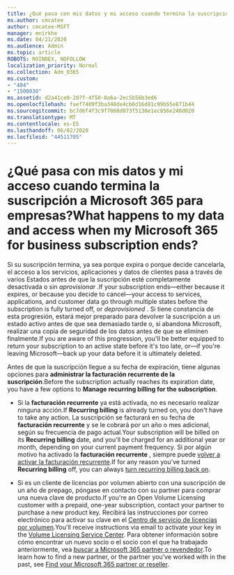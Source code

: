 ```yaml
---
title: ¿Qué pasa con mis datos y mi acceso cuando termina la suscripción a Microsoft 365 para empresas?
ms.author: cmcatee
author: cmcatee-MSFT
manager: mnirkhe
ms.date: 04/21/2020
ms.audience: Admin
ms.topic: article
ROBOTS: NOINDEX, NOFOLLOW
localization_priority: Normal
ms.collection: Adm_O365
ms.custom:
- "484"
- "1500030"
ms.assetid: d2a41ce0-207f-4f50-8a6a-2ec5b56b3ed6
ms.openlocfilehash: faef7409f3ba348de4cb6d16d81c99b55e871b44
ms.sourcegitcommit: bc7d6f4f3c9f7060d073f5130e1ec856e248d020
ms.translationtype: MT
ms.contentlocale: es-ES
ms.lasthandoff: 06/02/2020
ms.locfileid: "44511705"
---
```

# <a name="what-happens-to-my-data-and-access-when-my-microsoft-365-for-business-subscription-ends"></a><span data-ttu-id="592f1-102">¿Qué pasa con mis datos y mi acceso cuando termina la suscripción a Microsoft 365 para empresas?</span><span class="sxs-lookup"><span data-stu-id="592f1-102">What happens to my data and access when my Microsoft 365 for business subscription ends?</span></span>

<span data-ttu-id="592f1-103">Si su suscripción termina, ya sea porque expira o porque decide cancelarla, el acceso a los servicios, aplicaciones y datos de clientes pasa a través de varios Estados antes de que la suscripción esté completamente desactivada o sin *aprovisionar* .</span><span class="sxs-lookup"><span data-stu-id="592f1-103">If your subscription ends—either because it expires, or because you decide to cancel—your access to services, applications, and customer data go through multiple states before the subscription is fully turned off, or  *deprovisioned*  .</span></span> <span data-ttu-id="592f1-104">Si tiene constancia de esta progresión, estará mejor preparado para devolver la suscripción a un estado activo antes de que sea demasiado tarde o, si abandona Microsoft, realizar una copia de seguridad de los datos antes de que se eliminen finalmente.</span><span class="sxs-lookup"><span data-stu-id="592f1-104">If you are aware of this progression, you'll be better equipped to return your subscription to an active state before it's too late, or—if you're leaving Microsoft—back up your data before it is ultimately deleted.</span></span>
  
<span data-ttu-id="592f1-105">Antes de que la suscripción llegue a su fecha de expiración, tiene algunas opciones para **administrar la facturación recurrente de la suscripción**.</span><span class="sxs-lookup"><span data-stu-id="592f1-105">Before the subscription actually reaches its expiration date, you have a few options to **Manage recurring billing for the subscription**.</span></span>
  
- <span data-ttu-id="592f1-106">Si la **facturación recurrente** ya está activada, no es necesario realizar ninguna acción.</span><span class="sxs-lookup"><span data-stu-id="592f1-106">If **Recurring billing** is already turned on, you don't have to take any action.</span></span> <span data-ttu-id="592f1-107">La suscripción se facturará en su fecha de **facturación recurrente** y se le cobrará por un año o mes adicional, según su frecuencia de pago actual.</span><span class="sxs-lookup"><span data-stu-id="592f1-107">Your subscription will be billed on its **Recurring billing** date, and you'll be charged for an additional year or month, depending on your current payment frequency.</span></span> <span data-ttu-id="592f1-108">Si por algún motivo ha activado la **facturación recurrente** , siempre puede [volver a activar la facturación recurrente](https://docs.microsoft.com/microsoft-365/commerce/subscriptions/renew-your-subscription#turn-recurring-billing-off-or-on).</span><span class="sxs-lookup"><span data-stu-id="592f1-108">If for any reason you've turned **Recurring billing** off, you can always [turn recurring billing back on](https://docs.microsoft.com/microsoft-365/commerce/subscriptions/renew-your-subscription#turn-recurring-billing-off-or-on).</span></span>

- <span data-ttu-id="592f1-109">Si es un cliente de licencias por volumen abierto con una suscripción de un año de prepago, póngase en contacto con su partner para comprar una nueva clave de producto.</span><span class="sxs-lookup"><span data-stu-id="592f1-109">If you're an Open Volume Licensing customer with a prepaid, one-year subscription, contact your partner to purchase a new product key.</span></span> <span data-ttu-id="592f1-110">Recibirá las instrucciones por correo electrónico para activar su clave en el [Centro de servicio de licencias por volumen](https://go.microsoft.com/fwlink/p/?LinkID=282016).</span><span class="sxs-lookup"><span data-stu-id="592f1-110">You'll receive instructions via email to activate your key in the [Volume Licensing Service Center](https://go.microsoft.com/fwlink/p/?LinkID=282016).</span></span> <span data-ttu-id="592f1-111">Para obtener información sobre cómo encontrar un nuevo socio o el socio con el que ha trabajado anteriormente, vea [buscar a Microsoft 365 partner o revendedor](https://docs.microsoft.com/microsoft-365/admin/manage/find-your-partner-or-reseller).</span><span class="sxs-lookup"><span data-stu-id="592f1-111">To learn how to find a new partner, or the partner you've worked with in the past, see [Find your Microsoft 365 partner or reseller](https://docs.microsoft.com/microsoft-365/admin/manage/find-your-partner-or-reseller).</span></span>